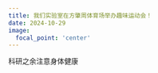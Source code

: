 ```yaml
---
title: 我们实验室在方肇周体育场举办趣味运动会！
date: 2024-10-29
image:
  focal_point: 'center'
---
```


科研之余注意身体健康

<!--more-->

